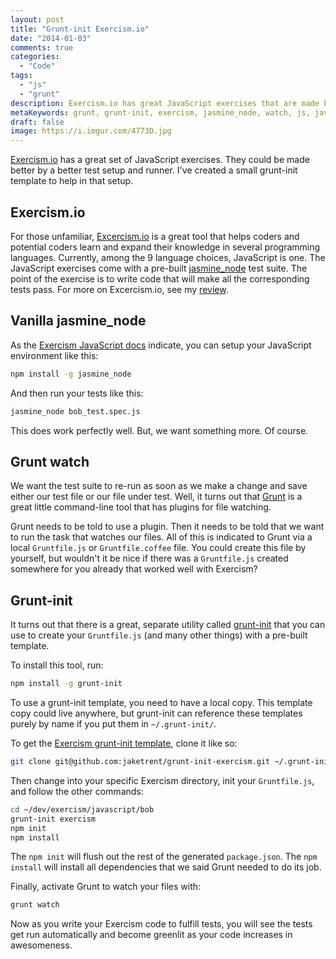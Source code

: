 ```yaml
---
layout: post
title: "Grunt-init Exercism.io"
date: "2014-01-03"
comments: true
categories:
  - "Code"
tags:
  - "js"
  - "grunt"
description: Exercism.io has great JavaScript exercises that are made better by a better test runner.  Use grunt-init to set up.
metaKeywords: grunt, grunt-init, exercism, jasmine_node, watch, js, javascript
draft: false
image: https://i.imgur.com/4773D.jpg
---
```


[Exercism.io](http://exercism.io) has a great set of JavaScript exercises.  They could be made better by a better test setup and runner.  I've created a small grunt-init template to help in that setup.

<!--more-->

## Exercism.io

For those unfamiliar, [Excercism.io](http://exercism.io) is a great tool that helps coders and potential coders learn and expand their knowledge in several programming languages.  Currently, among the 9 language choices, JavaScript is one.  The JavaScript exercises come with a pre-built [jasmine_node](https://github.com/mhevery/jasmine-node) test suite.  The point of the exercise is to write code that will make all the corresponding tests pass.  For more on Excercism.io, see my [review](/post/exercism-review/).

## Vanilla jasmine_node

As the [Exercism JavaScript docs](http://exercism.io/help/setup/javascript) indicate, you can setup your JavaScript environment like this:

```bash
npm install -g jasmine_node
```

And then run your tests like this:

```bash
jasmine_node bob_test.spec.js
```

This does work perfectly well.  But, we want something more.  Of course.

## Grunt watch

We want the test suite to re-run as soon as we make a change and save either our test file or our file under test.  Well, it turns out that [Grunt](http://gruntjs.com) is a great little command-line tool that has plugins for file watching.

Grunt needs to be told to use a plugin.  Then it needs to be told that we want to run the task that watches our files.  All of this is indicated to Grunt via a local `Gruntfile.js` or `Gruntfile.coffee` file.  You could create this file by yourself, but wouldn't it be nice if there was a `Gruntfile.js` created somewhere for you already that worked well with Exercism?

## Grunt-init

It turns out that there is a great, separate utility called [grunt-init](http://gruntjs.com/project-scaffolding) that you can use to create your `Gruntfile.js` (and many other things) with a pre-built template.

To install this tool, run:

```bash
npm install -g grunt-init
```

To use a grunt-init template, you need to have a local copy.  This template copy could live anywhere, but grunt-init can reference these templates purely by name if you put them in `~/.grunt-init/`.

To get the [Exercism grunt-init template](https://github.com/jaketrent/grunt-init-exercism), clone it like so:

```bash
git clone git@github.com:jaketrent/grunt-init-exercism.git ~/.grunt-init/exercism
```

Then change into your specific Exercism directory, init your `Gruntfile.js`, and follow the other commands:

```bash
cd ~/dev/exercism/javascript/bob
grunt-init exercism
npm init
npm install
```

The `npm init` will flush out the rest of the generated `package.json`.  The `npm install` will install all dependencies that we said Grunt needed to do its job.

Finally, activate Grunt to watch your files with:

```bash
grunt watch
```

Now as you write your Exercism code to fulfill tests, you will see the tests get run automatically and become greenlit as your code increases in awesomeness.
